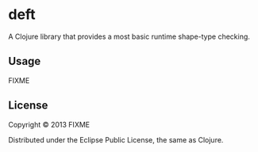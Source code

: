 # deft

A Clojure library that provides a most basic runtime shape-type checking.

## Usage

FIXME

## License

Copyright © 2013 FIXME

Distributed under the Eclipse Public License, the same as Clojure.
